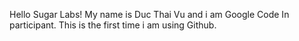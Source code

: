 Hello Sugar Labs!
My name is Duc Thai Vu and i am Google Code In participant. This is the first time i am using Github.

